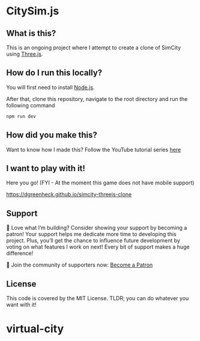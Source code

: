 # CitySim.js

## What is this?

This is an ongoing project where I attempt to create a clone of SimCity using [Three.js](https://threejs.org/).

## How do I run this locally?

You will first need to install [Node.js](https://nodejs.org).

After that, clone this repository, navigate to the root directory and run the following command

```bash
npm run dev
```

## How did you make this?

Want to know how I made this? Follow the YouTube tutorial series [here](https://www.youtube.com/playlist?list=PLtzt35QOXmkJ9unmoeA5gXHcscQHJVQpW)

## I want to play with it!

Here you go! (FYI - At the moment this game does not have mobile support)

https://dgreenheck.github.io/simcity-threejs-clone

## Support

🌟 Love what I’m building? Consider showing your support by becoming a patron! Your support helps me dedicate more time to developing this project. Plus, you’ll get the chance to influence future development by voting on what features I work on next! Every bit of support makes a huge difference!

💖 Join the community of supporters now: [Become a Patron](https://www.patreon.com/coffeecodecreate)

## License

This code is covered by the MIT License. TLDR; you can do whatever you want with it!

# virtual-city
